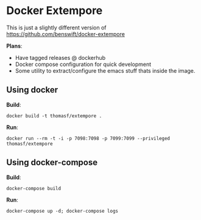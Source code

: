 # Docker Extempore

This is just a slightly different version of https://github.com/benswift/docker-extempore


**Plans**:

* Have tagged releases @ dockerhub
* Docker compose configuration for quick development
* Some utility to extract/configure the emacs stuff thats inside the image.

## Using docker

**Build**:

```
docker build -t thomasf/extempore .
```

**Run**:

```
docker run --rm -t -i -p 7098:7098 -p 7099:7099 --privileged thomasf/extempore
```

## Using docker-compose

**Build**:

```
docker-compose build
```

**Run**:
```
docker-compose up -d; docker-compose logs
```
